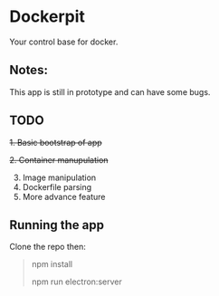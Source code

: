 # Dockerpit
Your control base for docker.

## Notes:
This app is still in prototype and can have some bugs.

## TODO
~~1. Basic bootstrap of app~~

~~2. Container manupulation~~

3. Image manipulation
4. Dockerfile parsing
5. More advance feature

## Running the app
Clone the repo then:
> npm install
>
> npm run electron:server
